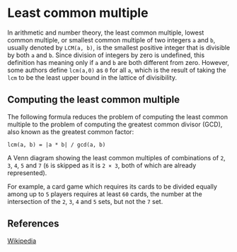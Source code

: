 # Least common multiple

In arithmetic and number theory, the least common multiple, 
lowest common multiple, or smallest common multiple of 
two integers `a` and `b`, usually denoted by `LCM(a, b)`, is 
the smallest positive integer that is divisible by 
both `a` and `b`. Since division of integers by zero is 
undefined, this definition has meaning only if `a` and `b` are 
both different from zero. However, some authors define `lcm(a,0)`
as `0` for all `a`, which is the result of taking the `lcm`
to be the least upper bound in the lattice of divisibility.

## Computing the least common multiple

The following formula reduces the problem of computing the 
least common multiple to the problem of computing the greatest 
common divisor (GCD), also known as the greatest common factor:

```
lcm(a, b) = |a * b| / gcd(a, b)
```


A Venn diagram showing the least common multiples of 
combinations of `2`, `3`, `4`, `5` and `7` (`6` is skipped as 
it is `2 × 3`, both of which are already represented).

For example, a card game which requires its cards to be 
divided equally among up to `5` players requires at least `60`
cards, the number at the intersection of the `2`, `3`, `4`
and `5` sets, but not the `7` set.

## References

[Wikipedia](https://en.wikipedia.org/wiki/Least_common_multiple)
